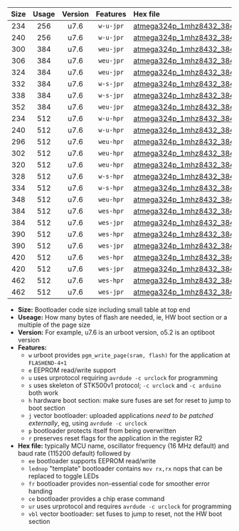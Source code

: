 |Size|Usage|Version|Features|Hex file|
|:-:|:-:|:-:|:-:|:--|
|234|256|u7.6|`w-u-jpr`|[atmega324p_1mhz8432_38400bps_ur_vbl.hex](https://raw.githubusercontent.com/stefanrueger/urboot/main/atmega324p_1mhz8432_38400bps_ur_vbl.hex)|
|240|256|u7.6|`w-u-jpr`|[atmega324p_1mhz8432_38400bps_lednop_ur_vbl.hex](https://raw.githubusercontent.com/stefanrueger/urboot/main/atmega324p_1mhz8432_38400bps_lednop_ur_vbl.hex)|
|300|384|u7.6|`weu-jpr`|[atmega324p_1mhz8432_38400bps_ee_ur_vbl.hex](https://raw.githubusercontent.com/stefanrueger/urboot/main/atmega324p_1mhz8432_38400bps_ee_ur_vbl.hex)|
|306|384|u7.6|`weu-jpr`|[atmega324p_1mhz8432_38400bps_ee_lednop_ur_vbl.hex](https://raw.githubusercontent.com/stefanrueger/urboot/main/atmega324p_1mhz8432_38400bps_ee_lednop_ur_vbl.hex)|
|324|384|u7.6|`weu-jpr`|[atmega324p_1mhz8432_38400bps_ee_lednop_fr_ur_vbl.hex](https://raw.githubusercontent.com/stefanrueger/urboot/main/atmega324p_1mhz8432_38400bps_ee_lednop_fr_ur_vbl.hex)|
|332|384|u7.6|`w-s-jpr`|[atmega324p_1mhz8432_38400bps_vbl.hex](https://raw.githubusercontent.com/stefanrueger/urboot/main/atmega324p_1mhz8432_38400bps_vbl.hex)|
|338|384|u7.6|`w-s-jpr`|[atmega324p_1mhz8432_38400bps_lednop_vbl.hex](https://raw.githubusercontent.com/stefanrueger/urboot/main/atmega324p_1mhz8432_38400bps_lednop_vbl.hex)|
|352|384|u7.6|`weu-jpr`|[atmega324p_1mhz8432_38400bps_ee_lednop_fr_ce_ur_vbl.hex](https://raw.githubusercontent.com/stefanrueger/urboot/main/atmega324p_1mhz8432_38400bps_ee_lednop_fr_ce_ur_vbl.hex)|
|234|512|u7.6|`w-u-hpr`|[atmega324p_1mhz8432_38400bps_ur.hex](https://raw.githubusercontent.com/stefanrueger/urboot/main/atmega324p_1mhz8432_38400bps_ur.hex)|
|240|512|u7.6|`w-u-hpr`|[atmega324p_1mhz8432_38400bps_lednop_ur.hex](https://raw.githubusercontent.com/stefanrueger/urboot/main/atmega324p_1mhz8432_38400bps_lednop_ur.hex)|
|296|512|u7.6|`weu-hpr`|[atmega324p_1mhz8432_38400bps_ee_ur.hex](https://raw.githubusercontent.com/stefanrueger/urboot/main/atmega324p_1mhz8432_38400bps_ee_ur.hex)|
|302|512|u7.6|`weu-hpr`|[atmega324p_1mhz8432_38400bps_ee_lednop_ur.hex](https://raw.githubusercontent.com/stefanrueger/urboot/main/atmega324p_1mhz8432_38400bps_ee_lednop_ur.hex)|
|320|512|u7.6|`weu-hpr`|[atmega324p_1mhz8432_38400bps_ee_lednop_fr_ur.hex](https://raw.githubusercontent.com/stefanrueger/urboot/main/atmega324p_1mhz8432_38400bps_ee_lednop_fr_ur.hex)|
|328|512|u7.6|`w-s-hpr`|[atmega324p_1mhz8432_38400bps.hex](https://raw.githubusercontent.com/stefanrueger/urboot/main/atmega324p_1mhz8432_38400bps.hex)|
|334|512|u7.6|`w-s-hpr`|[atmega324p_1mhz8432_38400bps_lednop.hex](https://raw.githubusercontent.com/stefanrueger/urboot/main/atmega324p_1mhz8432_38400bps_lednop.hex)|
|348|512|u7.6|`weu-hpr`|[atmega324p_1mhz8432_38400bps_ee_lednop_fr_ce_ur.hex](https://raw.githubusercontent.com/stefanrueger/urboot/main/atmega324p_1mhz8432_38400bps_ee_lednop_fr_ce_ur.hex)|
|384|512|u7.6|`wes-hpr`|[atmega324p_1mhz8432_38400bps_ee.hex](https://raw.githubusercontent.com/stefanrueger/urboot/main/atmega324p_1mhz8432_38400bps_ee.hex)|
|384|512|u7.6|`wes-jpr`|[atmega324p_1mhz8432_38400bps_ee_vbl.hex](https://raw.githubusercontent.com/stefanrueger/urboot/main/atmega324p_1mhz8432_38400bps_ee_vbl.hex)|
|390|512|u7.6|`wes-hpr`|[atmega324p_1mhz8432_38400bps_ee_lednop.hex](https://raw.githubusercontent.com/stefanrueger/urboot/main/atmega324p_1mhz8432_38400bps_ee_lednop.hex)|
|390|512|u7.6|`wes-jpr`|[atmega324p_1mhz8432_38400bps_ee_lednop_vbl.hex](https://raw.githubusercontent.com/stefanrueger/urboot/main/atmega324p_1mhz8432_38400bps_ee_lednop_vbl.hex)|
|420|512|u7.6|`wes-hpr`|[atmega324p_1mhz8432_38400bps_ee_lednop_fr.hex](https://raw.githubusercontent.com/stefanrueger/urboot/main/atmega324p_1mhz8432_38400bps_ee_lednop_fr.hex)|
|420|512|u7.6|`wes-jpr`|[atmega324p_1mhz8432_38400bps_ee_lednop_fr_vbl.hex](https://raw.githubusercontent.com/stefanrueger/urboot/main/atmega324p_1mhz8432_38400bps_ee_lednop_fr_vbl.hex)|
|462|512|u7.6|`wes-hpr`|[atmega324p_1mhz8432_38400bps_ee_lednop_fr_ce.hex](https://raw.githubusercontent.com/stefanrueger/urboot/main/atmega324p_1mhz8432_38400bps_ee_lednop_fr_ce.hex)|
|462|512|u7.6|`wes-jpr`|[atmega324p_1mhz8432_38400bps_ee_lednop_fr_ce_vbl.hex](https://raw.githubusercontent.com/stefanrueger/urboot/main/atmega324p_1mhz8432_38400bps_ee_lednop_fr_ce_vbl.hex)|

- **Size:** Bootloader code size including small table at top end
- **Useage:** How many bytes of flash are needed, ie, HW boot section or a multiple of the page size
- **Version:** For example, u7.6 is an urboot version, o5.2 is an optiboot version
- **Features:**
  + `w` urboot provides `pgm_write_page(sram, flash)` for the application at `FLASHEND-4+1`
  + `e` EEPROM read/write support
  + `u` uses urprotocol requiring `avrdude -c urclock` for programming
  + `s` uses skeleton of STK500v1 protocol; `-c urclock` and `-c arduino` both work
  + `h` hardware boot section: make sure fuses are set for reset to jump to boot section
  + `j` vector bootloader: uploaded applications *need to be patched externally*, eg, using `avrdude -c urclock`
  + `p` bootloader protects itself from being overwritten
  + `r` preserves reset flags for the application in the register R2
- **Hex file:** typically MCU name, oscillator frequency (16 MHz default) and baud rate (115200 default) followed by
  + `ee` bootloader supports EEPROM read/write
  + `lednop` "template" bootloader contains `mov rx,rx` nops that can be replaced to toggle LEDs
  + `fr` bootloader provides non-essential code for smoother error handing
  + `ce` bootloader provides a chip erase command
  + `ur` uses urprotocol and requires `avrdude -c urclock` for programming
  + `vbl` vector bootloader: set fuses to jump to reset, not the HW boot section
